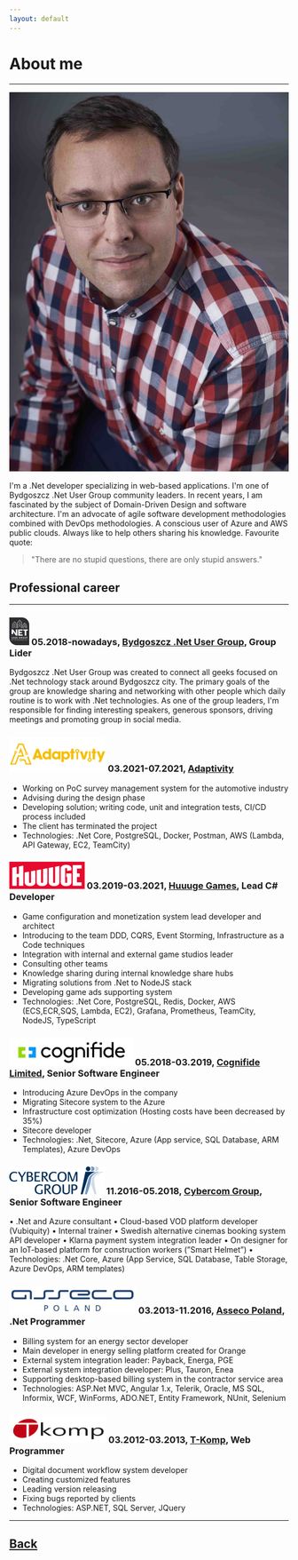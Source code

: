 ```yaml
---
layout: default
---
```


# About me 
___
![Rafał Pieńkowski](/content/images/me.jpg)

I'm a .Net developer specializing in web-based applications. I'm one of Bydgoszcz .Net User Group community leaders. In recent years, I am fascinated by the subject of Domain-Driven Design and software architecture. I'm an advocate of agile software development methodologies combined with DevOps methodologies. A conscious user of Azure and AWS public clouds. Always like to help others sharing his knowledge. Favourite quote:
> "There are no stupid questions, there are only stupid answers."

## Professional career
___


### ![Bydgoszcz .Net User Group](/content/images/bug_net.png) 05.2018-nowadays, [Bydgoszcz .Net User Group](https://www.facebook.com/Bydgoszcz-Net-User-Group-1008732075973110/), Group Lider
Bydgoszcz .Net User Group was created to connect all geeks focused on .Net technology stack around Bydgoszcz city. The primary goals of the group are knowledge sharing and networking with other people which daily routine is to work with .Net technologies.
As one of the group leaders, I'm responsible for finding interesting speakers, generous sponsors, driving meetings and promoting group in social media.

### ![Adaptivity](/content/images/adaptivity.png) 03.2021-07.2021, [Adaptivity](https://adaptivity.uk/)

- Working on PoC survey management system for the automotive industry
- Advising during the design phase
- Developing solution; writing code, unit and integration tests, CI/CD process included
- The client has terminated the project
- Technologies: .Net Core, PostgreSQL, Docker, Postman, AWS (Lambda, API Gateway, EC2, TeamCity)

### ![Huuuge Games logo](/content/images/huuuge-logo.png) 03.2019-03.2021, [Huuuge Games](http://www.huuugegames.com/), Lead C# Developer

- Game configuration and monetization system lead developer and architect
- Introducing to the team DDD, CQRS, Event Storming, Infrastructure as a Code techniques
- Integration with internal and external game studios leader
- Consulting other teams
- Knowledge sharing during internal knowledge share hubs
- Migrating solutions from .Net to NodeJS stack
- Developing game ads supporting system
- Technologies: .Net Core, PostgreSQL, Redis, Docker, AWS (ECS,ECR,SQS, Lambda, EC2), Grafana, Prometheus, TeamCity, NodeJS, TypeScript

### ![Cognifide](/content/images/cognifide.png) 05.2018-03.2019, [Cognifide Limited](https://www.cognifide.com/), Senior Software Engineer

- Introducing Azure DevOps in the company
- Migrating Sitecore system to the Azure
- Infrastructure cost optimization (Hosting costs have been decreased by 35%)
- Sitecore developer
- Technologies: .Net, Sitecore, Azure (App service, SQL Database, ARM Templates), Azure DevOps

### ![Cybercom](/content/images/cybercom.png) 11.2016-05.2018, [Cybercom Group](https://www.cybercom.com/), Senior Software Engineer 

• .Net and Azure consultant
• Cloud-based VOD platform developer (Vubiquity)
• Internal trainer
• Swedish alternative cinemas booking system API developer
• Klarna payment system integration leader
• On designer for an IoT-based platform for construction workers (”Smart Helmet”)
• Technologies: .Net Core, Azure (App Service, SQL Database, Table Storage, Azure DevOps, ARM templates)

### ![Asseco Poland](/content/images/asseco.jpg) 03.2013-11.2016, [Asseco Poland](https://pl.asseco.com/en/), .Net Programmer

- Billing system for an energy sector developer
- Main developer in energy selling platform created for Orange
- External system integration leader: Payback, Energa, PGE
- External system integration developer: Plus, Tauron, Enea
- Supporting desktop-based billing system in the contractor service area
- Technologies: ASP.Net MVC, Angular 1.x, Telerik, Oracle, MS SQL, Informix, WCF, WinForms, ADO.NET, Entity Framework, NUnit, Selenium

### ![T-Komp](/content/images/tkomp.png) 03.2012-03.2013, [T-Komp](http://www.tkomp.pl/lang-en.html), Web Programmer

- Digital document workflow system developer 
- Creating customized features
- Leading version releasing
- Fixing bugs reported by clients
- Technologies: ASP.NET, SQL Server, JQuery

___

## [Back](/)